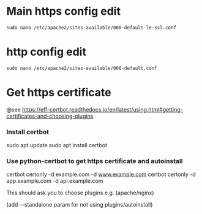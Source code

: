 # Main https config edit
`sudo nano /etc/apache2/sites-available/000-default-le-ssl.conf`

# http config edit

`sudo nano /etc/apache2/sites-available/000-default.conf`

# Get https certificate
@see https://eff-certbot.readthedocs.io/en/latest/using.html#getting-certificates-and-choosing-plugins

### Install certbot
sudo apt update
sudo apt install certbot

### Use python-certbot to get https certificate and autoinstall

certbot certonly -d example.com -d www.example.com
certbot certonly -d app.example.com -d api.example.com

This should ask you to choose plugins e.g. (apache/nginx)

(add --standalone param for not using plugins/autoinstall)